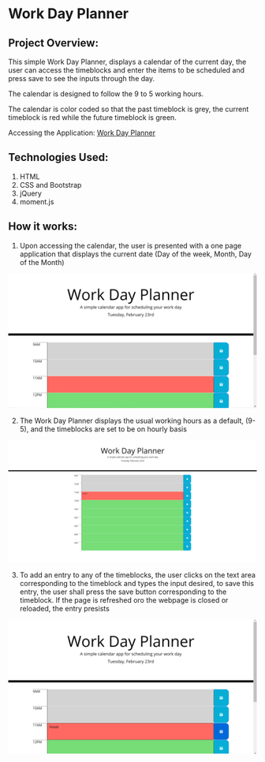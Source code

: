 # Work Day Planner
## Project Overview:
This simple Work Day Planner, displays a calendar of the current day, the user can access the timeblocks and enter the items to be scheduled and press save to see the inputs through the day.

The calendar is designed to follow the 9 to 5 working hours. 

The calendar is color coded so that the past timeblock is grey, the current timeblock is red while the future timeblock is green.

Accessing the Application: [Work Day Planner](https://nohaashraf85.github.io/Day-Planner/)

## Technologies Used:
1. HTML
2. CSS and Bootstrap
3. jQuery
4. moment.js

## How it works:
1. Upon accessing the calendar, the user is presented with a one page application that displays the current date (Day of the week, Month, Day of the Month)

![Homepage](./Assets/images/Homepage1.png)

2. The Work Day Planner displays the usual working hours as a default, (9-5), and the timeblocks are set to be on hourly basis

![ninetofiveworkday](./Assets/images/nineToFiveWorkDay1.png)

3. To add an entry to any of the timeblocks, the user clicks on the text area corresponding to the timeblock and types the input desired, to save this entry, the user shall press the save button corresponding to the timeblock. If the page is refreshed oro the webpage is closed or reloaded, the entry presists

![currentTimeEntry](./Assets/images/currentTimeEntry1.png)


